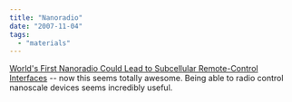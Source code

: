 ```yaml
---
title: "Nanoradio"
date: "2007-11-04"
tags: 
  - "materials"
---
```


[World's First Nanoradio Could Lead to Subcellular Remote-Control Interfaces](http://www.wired.com/science/discoveries/news/2007/11/nanoradio "World's First Nanoradio Could Lead to Subcellular Remote-Control Interfaces") -- now this seems totally awesome. Being able to radio control nanoscale devices seems incredibly useful.
